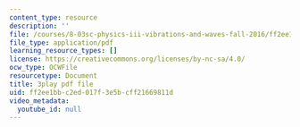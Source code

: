 ```yaml
---
content_type: resource
description: ''
file: /courses/8-03sc-physics-iii-vibrations-and-waves-fall-2016/ff2ee1bbc2ed017f3e5bcff21669811d_VkbtIDSHfSc.pdf
file_type: application/pdf
learning_resource_types: []
license: https://creativecommons.org/licenses/by-nc-sa/4.0/
ocw_type: OCWFile
resourcetype: Document
title: 3play pdf file
uid: ff2ee1bb-c2ed-017f-3e5b-cff21669811d
video_metadata:
  youtube_id: null
---
```

